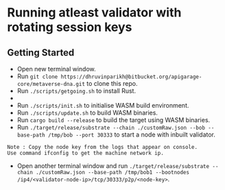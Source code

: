 # Running atleast validator with rotating session keys

## Getting Started

- Open new terminal window.
- Run `git clone https://dhruvinparikh@bitbucket.org/apigarage-core/metaverse-dna.git` to clone this repo.
- Run `./scripts/getgoing.sh` to install Rust.
- 
- Run `./scripts/init.sh` to initialise WASM build environment.
- Run `./scripts/update.sh` to build WASM binaries.
- Run `cargo build --release` to build the target using WASM binaries.
- Run `./target/release/substrate --chain ./customRaw.json --bob --base-path /tmp/bob --port 30333` to start a node with inbuilt validator.
```
Note : Copy the node key from the logs that appear on console.
Use command ifconfig to get the machine network ip.
```
- Open another terminal window and run `./target/release/substrate --chain ./customRaw.json --base-path /tmp/bob1 --bootnodes /ip4/<validator-node-ip>/tcp/30333/p2p/<node-key>`.
